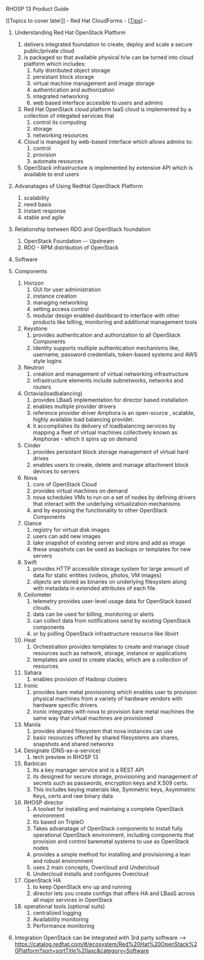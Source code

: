 RHOSP 13 Product Guide

[[Topics to cover later]]
    - Red Hat CloudForms
    - 
[[Tips]]
    - 

1. Understanding Red Hat OpenStack Platform
   1. delivers integrated foundation to create, deploy and scale a secure public/private cloud
   2. is packaged so that available physical h/w can be turned into  cloud platform which includes:
      1. fully distributed object storage
      2. persistant block storage
      3. virtual machine management and image storage
      4. authentication and authorization
      5. integrated networking
      6. web based interface accesible to users and admins
   3. Red Hat OpenStack cloud platform IaaS cloud is implemented by a collection of integated services that 
      1. control its computing
      2. storage
      3. networking resources
   4. Cloud is managed by web-based interface which allows admins to:
      1. control
      2. provision
      3. automate resources
   5. OpenStack infrastructure is implemented by extensive API which is available to end users
   
2. Advanatages of Using RedHat OpenStack Platform
   1. scalability
   2. need basis
   3. instant response
   4. stable and agile

3. Relationship between RDO and OpenStack foundation
   1. OpenStack Foundation -- Upstream
   2. RDO - RPM distribution of OpenStack

4. Software
5. Components
      1. Horizon
         1. GUI for user administration
         2. instance creation
         3. managing networking
         4. setting access control
         5. modular design enabled dashboard to interface with other products like billing, monitoring and additional management tools
      2. Keystone
         1. provides authentication and authorization to all OpenStack Components
         2. Identity supports multiple authentication mechanisms like, username, password credentials, token-based systems and AWS style logins
      3. Neutron
         1. creation and management of virtual networking infrastructure
         2. infrastructure elements include subnetworks, networks and routers
      4. Octavia(loadbalancing)
         1. provides LBaaS implementation for director based installation
         2. enables multiple provider drivers
         3. reference provider driver Amphora is an open-source , scalable, highly available load balancing provider.
         4. it accomplishes its delivery of loadbalancing services by mapping a fleet of virtual machines collectively known as Amphorae - which it spins up on demand 
      5. Cinder
         1. provides persistant block storage management of virtual hard drives
         2. enables users to create, delete and manage attachment block devices to servers
      6. Nova
         1. core of OpenStack Cloud
         2. provides virtual machines on demand
         3. nova schedules VMs to run on a set of nodes by defining drivers that interact with the underlying virtualization mechanisms
         4. and by exposing the functionality to other OpenStack Components
      7. Glance
         1. registry for virtual disk images
         2. users can add new images
         3. take snapshot of existing server and store and add as image 
         4. these snapshots can be used as backups or templates for new servers
      8. Swift
         1. provides HTTP accessible storage system for large amount of data for static entities (videos, photos, VM images)
         2. objects are stored as binaries on underlying filesystem along with metadata in extended attributes of each file.
      9. Ceilometer
         1.  telemetry provides user-level usage data for OpenStack based clouds.
         2.  data can be used for billing, monitoring or alerts
         3.  can collect data from notifications send by existing OpenStack components 
         4.  or by polling OpenStack infrastructure resource like libvirt
      10. Heat
          1.  Orchestration provides templates to create and manage cloud resources such as network, storage, instance or applications
          2.  templates are used to create stacks, which are a collection of resources
      11. Sahara
          1.  enables provision of Hadoop clusters
      12. Ironic
          1.  provides bare metal provisioning which enables user to provision physical   machines from a variety of hardware vendors with hardware specific drivers
          2.  ironic integrates with nova to provision bare metal machines the same way that virtual machines are provisioned
      13. Manila
          1.  provides shared filesystem that nova instances can use
          2.  basic resources offered by shared filesystems are shares, snapshots and shared networks
      14. Designate (DNS-as-a-service)
          1.  tech preview in RHOSP 13
      15. Barbican
          1.  Its a key manager service and is a REST API 
          2.  its designed for secure storage, provisioning and management of secrets such as passwords, encryption keys and X.509 certs.
          3.  This includes keying materials like, Symmetric keys, Asymmetric Keys, certs and raw binary data
      16. RHOSP director   
          1.  A toolset for installing and maintaing a complete OpenStack environment
          2.  Its based on TripleO
          3.  Takes advanatage of OpenStack components  to install fully operational OpenStack environment, including components that provision and control baremetal systems to use as OpenStack nodes
          4.  provides a simple method for installing and provisioning a lean and robust environment
          5.  uses 2 main concepts, Overcloud and Undercloud
          6.  Undercloud installs and configures Overcloud  
      17. OpenStack HA  
          1.  to keep OpenStack env up and running
          2.  director lets you create configs that offers HA and LBaaS across all major services in OpenStack
      18. operational tools (optional suits)
          1.  centralized logging
          2.  Availability monitoring
          3.  Performance monitoring
      
  6. Integration
    OpenStack can be integrated with 3rd party software -->  https://catalog.redhat.com/#/ecosystem/Red%20Hat%20OpenStack%20Platform?sort=sortTitle%20asc&category=Software
    
   
  
    


   
   
   

[//begin]: # "Autogenerated link references for markdown compatibility"
[Tips]: tips "Tips"
[//end]: # "Autogenerated link references"
